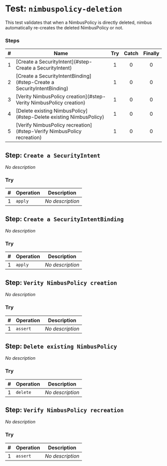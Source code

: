 # Test: `nimbuspolicy-deletion`

This test validates that when a NimbusPolicy is directly deleted, nimbus automatically re-creates the deleted NimbusPolicy or not.


### Steps

| # | Name | Try | Catch | Finally |
|:-:|---|:-:|:-:|:-:|
| 1 | [Create a SecurityIntent](#step-Create a SecurityIntent) | 1 | 0 | 0 |
| 2 | [Create a SecurityIntentBinding](#step-Create a SecurityIntentBinding) | 1 | 0 | 0 |
| 3 | [Verity NimbusPolicy creation](#step-Verity NimbusPolicy creation) | 1 | 0 | 0 |
| 4 | [Delete existing NimbusPolicy](#step-Delete existing NimbusPolicy) | 1 | 0 | 0 |
| 5 | [Verify NimbusPolicy recreation](#step-Verify NimbusPolicy recreation) | 1 | 0 | 0 |

## Step: `Create a SecurityIntent`

*No description*

### Try

| # | Operation | Description |
|:-:|---|---|
| 1 | `apply` | *No description* |

## Step: `Create a SecurityIntentBinding`

*No description*

### Try

| # | Operation | Description |
|:-:|---|---|
| 1 | `apply` | *No description* |

## Step: `Verity NimbusPolicy creation`

*No description*

### Try

| # | Operation | Description |
|:-:|---|---|
| 1 | `assert` | *No description* |

## Step: `Delete existing NimbusPolicy`

*No description*

### Try

| # | Operation | Description |
|:-:|---|---|
| 1 | `delete` | *No description* |

## Step: `Verify NimbusPolicy recreation`

*No description*

### Try

| # | Operation | Description |
|:-:|---|---|
| 1 | `assert` | *No description* |

